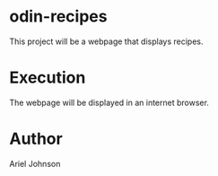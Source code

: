 # odin-recipes

This project will be a webpage that displays recipes.

# Execution

The webpage will be displayed in an internet browser.

# Author

Ariel Johnson